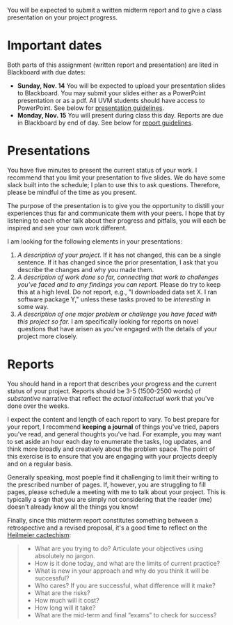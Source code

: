 You will be expected to submit a written midterm report and to give a class presentation on your project progress.

# Important dates
Both parts of this assignment (written report and presentation) are lited in Blackboard with due dates:

- **Sunday, Nov. 14** You will be expected to upload your presentation slides to Blackboard. You may submit your slides either as a PowerPoint presentation or as a pdf. All UVM students should have access to PowerPoint. See below for [presentation guidelines](#presentations).
- **Monday, Nov. 15** You will present during class this day. Reports are due in Blackboard by end of day. See below for [report guidelines](#reports).

# Presentations
You have five minutes to present the current status of your work. I recommend that you limit your presentation to five slides. We do have some slack built into the schedule; I plan to use this to ask questions. Therefore, please be mindful of the time as you present.

The purpose of the presentation is to give you the opportunity to distill your experiences thus far and communicate them with your peers. I hope that by listening to each other talk about their progress and pitfalls, you will each be inspired and see your own work different.

I am looking for the following elements in your presentations:

1. *A description of your project.* If it has not changed, this can be a single sentence. If it has changed since the prior presentation, I ask that you describe the changes and why you made them.
2. *A description of work done so far, connecting that work to challenges you've faced and to any findings you can report.* Please do try to keep this at a high level. Do not report, e.g., "I downloaded data set X. I ran software package Y," unless these tasks proved to be *interesting* in some way. 
3. *A description of one major problem or challenge you have faced with this project so far.* I am specifically looking for reports on novel questions that have arisen as you've engaged with the details of your project more closely. 

# Reports

You should hand in a report that describes your progress and the current status of your project. Reports should be 3-5 (1500-2500 words) of _substantive_ narrative that reflect the _actual intellectual work_ that you've done over the weeks. 

I expect the content and length of each report to vary. To best prepare for your report, I recommend **keeping a journal** of things you've tried, papers you've read, and general thoughts you've had. For example, you may want to set aside an hour each day to enumerate the tasks, log updates, and think more broadly and creatively about the problem space. The point of this exercise is to ensure that you are engaging with your projects deeply and on a regular basis. 

Generally speaking, most poeple find it challenging to limit their writing to the prescribed number of pages. If, however, you are struggling to fill pages, please schedule a meeting with me to talk about your project. This is typically a sign that you are simply not considering that the reader (me) doesn't already know all the things you know! 

Finally, since this midterm report constitutes something between a retrospective and a revised proposal, it's a good time to reflect on the [Heilmeier cactechism](https://www.darpa.mil/work-with-us/heilmeier-catechism):
> 
> * What are you trying to do? Articulate your objectives using absolutely no jargon.
> * How is it done today, and what are the limits of current  practice?
> * What is new in your approach and why do you think it will be  successful?
> * Who cares? If you are successful, what difference will it make?
> * What are the risks?
> * How much will it cost?
> * How long will it take?
> * What are the mid-term and final “exams” to check for success?
 